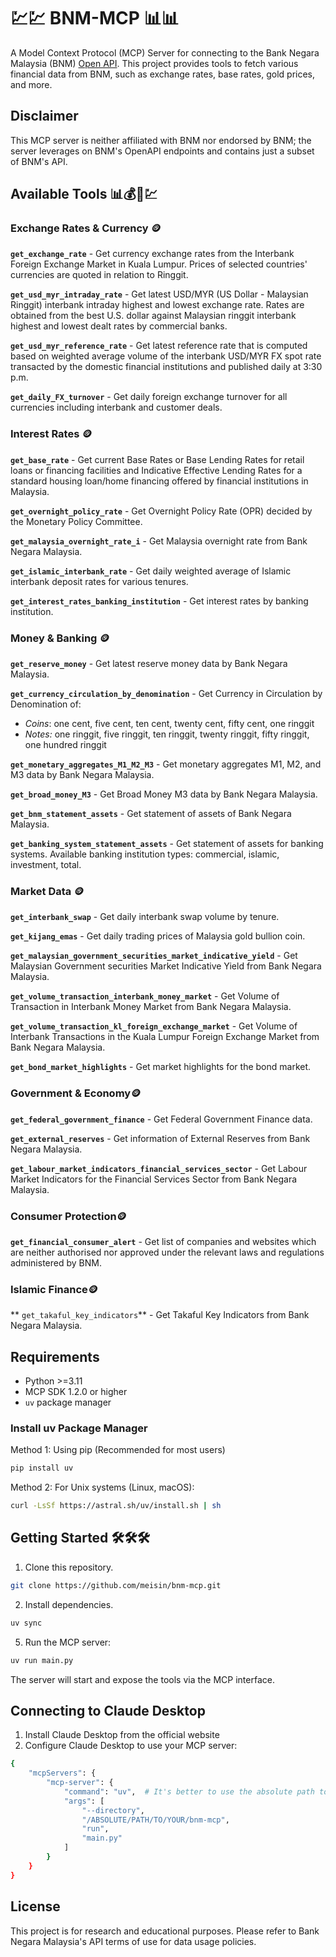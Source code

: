# 💹💹 BNM-MCP 📊📊

A Model Context Protocol (MCP) Server for connecting to the Bank Negara Malaysia (BNM) [Open API](https://apikijangportal.bnm.gov.my/openapi).
This project provides tools to fetch various financial data from BNM, such as exchange rates, base rates, gold prices, and more.

## Disclaimer
This MCP server is neither affiliated with BNM nor endorsed by BNM; the server leverages on BNM's OpenAPI endpoints and contains just a subset of BNM's API. 

## Available Tools 📊💰🏦💹

### Exchange Rates & Currency 🪙

**`get_exchange_rate`** - Get currency exchange rates from the Interbank Foreign Exchange Market in Kuala Lumpur. Prices of selected countries' currencies are quoted in relation to Ringgit.

**`get_usd_myr_intraday_rate`** - Get latest USD/MYR (US Dollar - Malaysian Ringgit) interbank intraday highest and lowest exchange rate. Rates are obtained from the best U.S. dollar against Malaysian ringgit interbank highest and lowest dealt rates by commercial banks.

**`get_usd_myr_reference_rate`** - Get latest reference rate that is computed based on weighted average volume of the interbank USD/MYR FX spot rate transacted by the domestic financial institutions and published daily at 3:30 p.m.

**`get_daily_FX_turnover`** - Get daily foreign exchange turnover for all currencies including interbank and customer deals.

### Interest Rates 🪙

**`get_base_rate`** - Get current Base Rates or Base Lending Rates for retail loans or financing facilities and Indicative Effective Lending Rates for a standard housing loan/home financing offered by financial institutions in Malaysia.

**`get_overnight_policy_rate`** - Get Overnight Policy Rate (OPR) decided by the Monetary Policy Committee.

**`get_malaysia_overnight_rate_i`** - Get Malaysia overnight rate from Bank Negara Malaysia.

**`get_islamic_interbank_rate`** - Get daily weighted average of Islamic interbank deposit rates for various tenures.

**`get_interest_rates_banking_institution`** - Get interest rates by banking institution.

### Money & Banking 🪙

**`get_reserve_money`** - Get latest reserve money data by Bank Negara Malaysia.

**`get_currency_circulation_by_denomination`** - Get Currency in Circulation by Denomination of:
- *Coins*: one cent, five cent, ten cent, twenty cent, fifty cent, one ringgit
- *Notes:* one ringgit, five ringgit, ten ringgit, twenty ringgit, fifty ringgit, one hundred ringgit

**`get_monetary_aggregates_M1_M2_M3`** - Get monetary aggregates M1, M2, and M3 data by Bank Negara Malaysia.

**`get_broad_money_M3`** - Get Broad Money M3 data by Bank Negara Malaysia.

**`get_bnm_statement_assets`** - Get statement of assets of Bank Negara Malaysia.

**`get_banking_system_statement_assets`** - Get statement of assets for banking systems. Available banking institution types: commercial, islamic, investment, total.

### Market Data 🪙
**`get_interbank_swap`** - Get daily interbank swap volume by tenure.

**`get_kijang_emas`** - Get daily trading prices of Malaysia gold bullion coin.

**`get_malaysian_government_securities_market_indicative_yield`** - Get Malaysian Government securities Market Indicative Yield from Bank Negara Malaysia.

**`get_volume_transaction_interbank_money_market`** - Get Volume of Transaction in Interbank Money Market from Bank Negara Malaysia.

**`get_volume_transaction_kl_foreign_exchange_market`** - Get Volume of Interbank Transactions in the Kuala Lumpur Foreign Exchange Market from Bank Negara Malaysia.

**`get_bond_market_highlights`** - Get market highlights for the bond market.

### Government & Economy🪙

**`get_federal_government_finance`** - Get Federal Government Finance data.

**`get_external_reserves`** - Get information of External Reserves from Bank Negara Malaysia.

**`get_labour_market_indicators_financial_services_sector`** - Get Labour Market Indicators for the Financial Services Sector from Bank Negara Malaysia.

### Consumer Protection🪙

**`get_financial_consumer_alert`** - Get list of companies and websites which are neither authorised nor approved under the relevant laws and regulations administered by BNM.

### Islamic Finance🪙
** `get_takaful_key_indicators`** - Get Takaful Key Indicators from Bank Negara Malaysia.

## Requirements

- Python >=3.11
- MCP SDK 1.2.0 or higher
- `uv` package manager

### Install uv Package Manager

Method 1: Using pip (Recommended for most users)
```sh
pip install uv
```
Method 2: For Unix systems (Linux, macOS):
```sh
curl -LsSf https://astral.sh/uv/install.sh | sh
```

## Getting Started 🛠️🛠️🛠️

1. Clone this repository.
```sh
git clone https://github.com/meisin/bnm-mcp.git
```

2. Install dependencies.
```sh
uv sync
```

5. Run the MCP server:

```sh
uv run main.py
```

The server will start and expose the tools via the MCP interface.

## Connecting to Claude Desktop
1. Install Claude Desktop from the official website
2. Configure Claude Desktop to use your MCP server:
```sh
{
    "mcpServers": {
        "mcp-server": {
            "command": "uv",  # It's better to use the absolute path to the uv command
            "args": [
                "--directory",
                "/ABSOLUTE/PATH/TO/YOUR/bnm-mcp",
                "run",
                "main.py"
            ]
        }
    }
}
```

## License

This project is for research and educational purposes. Please refer to Bank Negara Malaysia's API terms of use for data usage policies.
